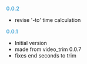 
**<span style="color:#56adda">0.0.2</span>**
- revise '-to' time calculation

**<span style="color:#56adda">0.0.1</span>**
- Initial version
- made from video_trim 0.0.7
- fixes end seconds to trim
